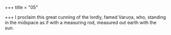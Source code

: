 +++
title = "05"

+++
I proclaim this great cunning of the lordly, famed Varuṇa,
who, standing in the midspace as if with a measuring rod, measured out  earth with the sun.